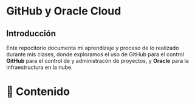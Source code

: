 # GitHub y Oracle Cloud
## Introducción
Ente repocitorio documenta mi aprendizaje y proceso de lo realizado durante mis clases, donde exploramos el uso de GitHub para el control **GitHub** para el control de y administracón de proyectos, y **Oracle** para la infraestructura en la nube.

# 🚀 Contenido 
